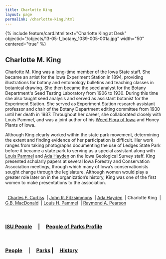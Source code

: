 ```yaml
---
title: Charlotte King
layout: page
permalink: /charlotte-king.html
---
```


{% include feature/card.html text="Charlotte King at Desk" objectid="/objects/13-05-f_botany_1039-005-001a.jpg" width="50" centered="true" %}


## Charlotte M. King

Charlotte M. King was a long-time member of the Iowa State staff. She became an artist for the Iowa Experiment Station in 1894, providing illustrations for botany and entomology bulletins and teaching classes in botanical drawing. She then became the seed analyst for the Botany Department's Seed Testing Laboratory from 1906 to 1930. During this time she also taught seed analysis and served as assistant botanist for the Experiment Station. She served as Experiment Station research assistant professor and chair of the Botany Department editing committee from 1930 until her death in 1937. Throughout her career, she collaborated closely with Louis Pammel, and was a joint author of his <a href="https://archive.org/details/weedfloraofiowa01pamm">Weed Flora of Iowa</a> and Honey Plants of Iowa.

Although King clearly worked within the state park movement, determining the extent and finding evidence of her participation is difficult. Her work ranges from taking photographs documenting the use of Ledges State Park before it became a state park to serving as a special assistant along with <a href="louis-h-pammel">Louis Pammel</a> and <a href="ada-hayden">Ada Hayden</a> on the Iowa Geological Survey staff. King presented scholarly papers at several Iowa Forestry and Conservation Association meetings, through which many of Iowa’s conservationists sought change through the legislature. Although women would play a greater role later on in the organization’s history, King was one of the first women to make presentations to the association.
<br>
<br>
<div>
&nbsp; <a href="/charles-f-curtiss.html">Charles F. Curtiss</a> 
&nbsp;| <a href="/john-r-fitzsimmons.html">John R. Fitzsimmons</a>
&nbsp;| <a href="/ada-hayden.html">Ada Hayden</a> 
&nbsp;| Charlotte King
&nbsp;| <a href="/gb-macdonald.html">G.B. MacDonald</a> 
&nbsp;| <a href="/louis-h-pammel.html">Louis H. Pammel</a> 
&nbsp;| <a href="/raymond-a-pearson.html">Raymond A. Pearson</a>
</div>
<br>
<br>

### <a href="/isu-people.html">ISU People</a> &nbsp; &nbsp; | &nbsp; &nbsp; <a href="/people-of-parks-profiles.html">People of Parks Profile</a>
<br>

### <a href="/people-overview.html">People</a> &nbsp; &nbsp; | &nbsp; &nbsp; <a href="/state-parks-overview.html">Parks</a> | &nbsp; &nbsp; <a href="/history-overview.html">History</a>